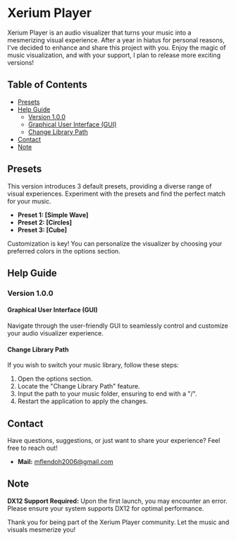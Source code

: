 # Xerium Player

Xerium Player is an audio visualizer that turns your music into a mesmerizing visual experience. After a year in hiatus for personal reasons, I've decided to enhance and share this project with you. Enjoy the magic of music visualization, and with your support, I plan to release more exciting versions!

## Table of Contents

- [Presets](#presets)
- [Help Guide](#help-guide)
  - [Version 1.0.0](#version-100)
  - [Graphical User Interface (GUI)](#graphical-user-interface-gui)
  - [Change Library Path](#change-library-path)
- [Contact](#contact)
- [Note](#note)

## Presets

This version introduces 3 default presets, providing a diverse range of visual experiences. Experiment with the presets and find the perfect match for your music.

- **Preset 1: [Simple Wave]**
- **Preset 2: [Circles]**
- **Preset 3: [Cube]**

Customization is key! You can personalize the visualizer by choosing your preferred colors in the options section.

## Help Guide

### Version 1.0.0

#### Graphical User Interface (GUI)

Navigate through the user-friendly GUI to seamlessly control and customize your audio visualizer experience.

#### Change Library Path

If you wish to switch your music library, follow these steps:

1. Open the options section.
2. Locate the "Change Library Path" feature.
3. Input the path to your music folder, ensuring to end with a "/".
4. Restart the application to apply the changes.

## Contact

Have questions, suggestions, or just want to share your experience? Feel free to reach out!

- **Mail:** mflendoh2006@gmail.com

## Note

**DX12 Support Required:**
Upon the first launch, you may encounter an error. Please ensure your system supports DX12 for optimal performance.

Thank you for being part of the Xerium Player community. Let the music and visuals mesmerize you!
